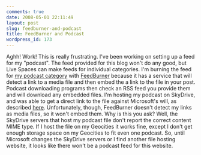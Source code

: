 ```yaml
---
comments: true
date: 2008-05-01 22:11:49
layout: post
slug: feedburner-and-podcast
title: FeedBurner and Podcast
wordpress_id: 173
---
```


Aghh! Work! This is really frustrating. I've been working on setting up a feed for my "podcast". The feed provided for this blog won't do any good, but Live Spaces can make feeds for individual categories. I'm burning the feed for [my podcast category](/blog/categories/podcast/) with [FeedBurner](http://www.feedburner.com/) because it has a service that will detect a link to a media file and then embed the a link to the file in your post. Podcast downloading programs then check an RSS feed you provide them and will download any embedded files. I'm hosting my podcast on SkyDrive, and was able to get a direct link to the file against Microsoft's will, as described [here](http://d3vmax.spaces.live.com/blog/cns!73AF9C0F050E35D9!33451.entry). Unfortunately, though, FeedBurner doesn't detect my links as media files, so it won't embed them. Why is this you ask? Well, the SkyDrive servers that host my podcast file don't report the correct content MIME type. If I host the file on my Geocities it works fine, except I don't get enough storage space on my Geocities to fit even one podcast. So, until Microsoft changes the SkyDrive servers or I find another file hosting website, it looks like there won't be a podcast feed for this website.
